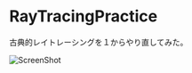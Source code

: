 # RayTracingPractice
古典的レイトレーシングを１からやり直してみた。

![ScreenShot](https://user-images.githubusercontent.com/60810746/75109693-14476700-5669-11ea-9d07-147761f7332d.png)

